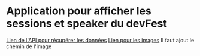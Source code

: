 # Application pour afficher les sessions et speaker du devFest

[Lien de l'API pour récupérer les données](https://devfest-nantes-2018-api.cleverapps.io/)
[Lien pour les images](https://devfest.gdgnantes.com) Il faut ajout le chemin de l'image
